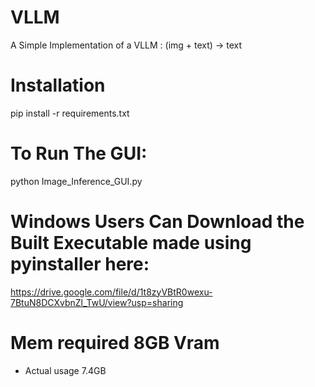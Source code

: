 # VLLM
A Simple Implementation of a VLLM : (img + text) -> text

# Installation
pip install -r requirements.txt

# To Run The GUI:
python Image_Inference_GUI.py

# Windows Users Can Download the Built Executable made using pyinstaller here:
https://drive.google.com/file/d/1t8zyVBtR0wexu-7BtuN8DCXvbnZl_TwU/view?usp=sharing

# Mem required 8GB Vram
- Actual usage 7.4GB
